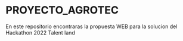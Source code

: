 # PROYECTO_AGROTEC
En este repositorio encontraras la propuesta WEB para la solucion del Hackathon 2022 Talent land
